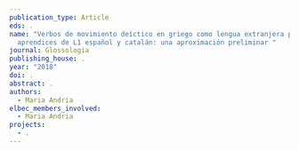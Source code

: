 ```yaml
---
publication_type: Article
eds: .
name: "Verbos de movimiento deíctico en griego como lengua extranjera por
  aprendices de L1 español y catalán: una aproximación preliminar "
journal: Glossologia
publishing_house: .
year: "2018"
doi: .
abstract: .
authors:
  - Maria Andria
elbec_members_involved:
  - Maria Andria
projects:
  - .
---
```

